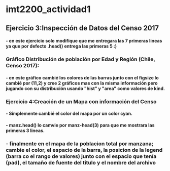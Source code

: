 # imt2200_actividad1
## Ejercicio 3:Inspección de Datos del Censo 2017
#### - en este ejercicio solo modifique que me entregara las 7 primeras lineas ya que por defecto .head() entrega las primeras 5 :)
### Gráfico Distribución de población por Edad y Región (Chile, Censo 2017):
#### - en este gráfico cambié los colores de las barras junto con el figsize lo cambié por (11,2) y cree 2 gráficos mas con la misma información pero jugando con su distribución usando "hist" y "area" como valores de kind.
### Ejercicio 4:Creación de un Mapa con información del Censo
#### - Simplemente cambié el color del mapa por un color cyan.
#### - manz.head() lo camvie por manz-head(3) para que me mostrara las primeras 3 lineas.
### - finalmente en el mapa de la poblacion total por manzana; cambie el color, el espacio de la barra, la posicion de la legend (barra co el rango de valores) junto con el espacio que tenía (pad), el tamaño de fuente del título y el nombre del archivo

